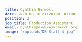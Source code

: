 ```yaml
---
title: Cynthia Burwell
date: 2020-08-18 21:28:00 -07:00
position: 2
job_title: Production Assistant
email: cynthia@daybreakchurch.org
image: "/uploads/DB-Staff-4.jpg"
---
```


